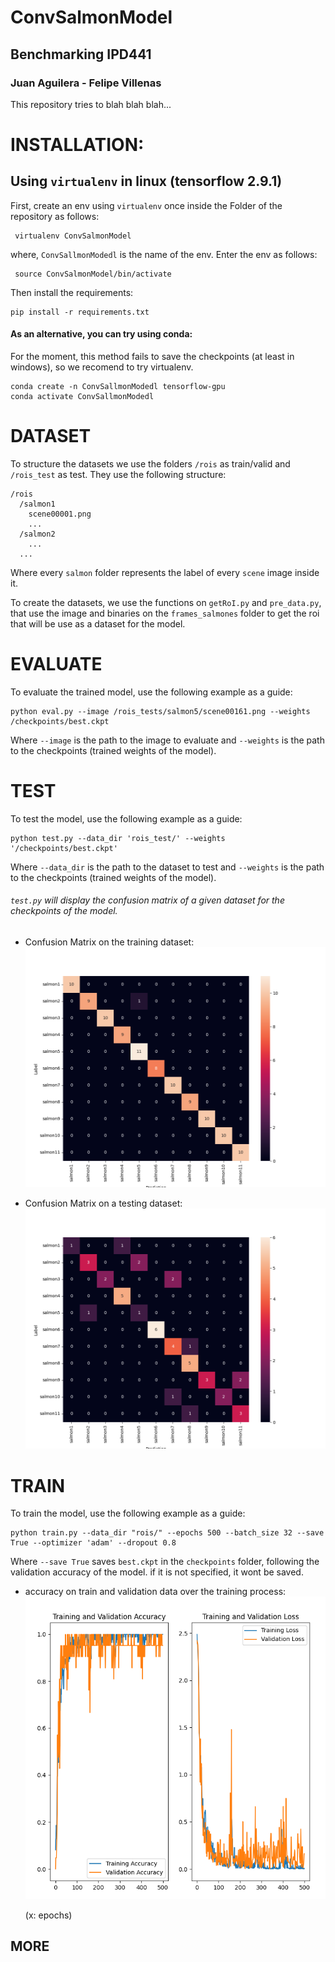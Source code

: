 # ConvSalmonModel
## Benchmarking IPD441
### Juan Aguilera - Felipe Villenas

This repository tries to blah blah blah...

# INSTALLATION:

## Using `virtualenv` in linux (tensorflow 2.9.1)

First, create an env using `virtualenv` once inside the Folder of the repository as follows:

```
 virtualenv ConvSalmonModel
```

where, `ConvSallmonModedl` is the name of the env.
Enter the env as follows:

```
 source ConvSalmonModel/bin/activate
```
Then install the requirements:

```
pip install -r requirements.txt
```

#### As an alternative, you can try using conda:
For the moment, this method fails to save the checkpoints (at least in windows), so we recomend to try virtualenv.

  ```
  conda create -n ConvSallmonModedl tensorflow-gpu
  conda activate ConvSallmonModedl
  ```
# DATASET
To structure the datasets we use the folders `/rois` as train/valid and `/rois_test` as test. They use the following structure:

```
/rois
  /salmon1
    scene00001.png
    ...
  /salmon2
    ...
  ...
```
Where every `salmon` folder represents the label of every `scene` image inside it.

To create the datasets, we use the functions on `getRoI.py` and `pre_data.py`, that use the image and binaries on the `frames_salmones` folder to get the roi that will be use as a dataset for the model.

# EVALUATE
To evaluate the trained model, use the following example as a guide:
```
python eval.py --image /rois_tests/salmon5/scene00161.png --weights /checkpoints/best.ckpt
```
Where  `--image` is the path to the image to evaluate and  `--weights` is the path to the checkpoints (trained weights of the model).

# TEST
To test the model, use the following example as a guide:
```
python test.py --data_dir 'rois_test/' --weights '/checkpoints/best.ckpt'
```
Where `--data_dir` is the path to the dataset to test and  `--weights` is the path to the checkpoints (trained weights of the model).

###### `test.py` will display the confusion matrix of a given dataset for the checkpoints of the model.

* Confusion Matrix on the training dataset:
  ![confusion matrix of training dataset.](/images_readme/test_dataset_train.png)

* Confusion Matrix on a testing dataset:
  ![confusion matrix of test dataset.](/images_readme/test_data_test.png)

# TRAIN
To train the model, use the following example as a guide:
```
python train.py --data_dir "rois/" --epochs 500 --batch_size 32 --save True --optimizer 'adam' --dropout 0.8
```
Where `--save True` saves `best.ckpt` in the `checkpoints` folder, following the validation accuracy of the model. if it is not specified, it wont be saved.

* accuracy on train and validation data over the training process:
  ![confusion matrix of test dataset.](/images_readme/acc_model3_dp06_adam.png)

  (x: epochs)

## MORE

